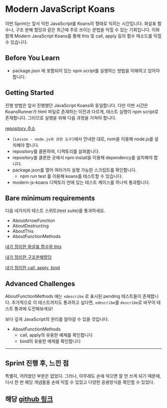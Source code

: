 # Modern JavaScript Koans

이번 Sprint는 앞서 익힌 JavaScript를 Koans의 형태로 익히는 시간입니다. 화살표 함수나, 구조 분해 할당과 같은 최근에 주로 쓰이는 문법을 익힐 수 있는 기회입니다. 이와 함께 Modern JavaScript Koans를 통해 this 및 call, apply 등의 함수 메소드를 익힐 수 있습니다.

## Before You Learn
- package.json 에 포함되어 있는 npm script를 실행하는 방법을 이해하고 있어야 합니다.

## Getting Started
진행 방법은 앞서 진행했던 JavaScript Koans와 동일합니다. 다만 이번 시간은 KoansRunner가 html 파일로 존재하는 이전과 다르게, 테스트 실행이 npm script로 존재합니다. 그러므로 실행을 위해 다음 과정을 거쳐야 합니다.

[repository 주소](https://github.com/codestates/im-sprint-modern-javascript-koans)

- `[Lesson - node.js와 관련 도구]`에서 안내한 대로, nvm을 이용해 node.js를 설치해야 합니다.
- repository를 클론하여, 디렉토리를 살펴봅니다.
- repository를 클론한 곳에서 npm install을 이용해 dependency를 설치해야 합니다.
- package.json를 열어 여러가지 실행 가능한 스크립트를 확인합니다.
  - npm run test 를 이용해 koans를 테스트할 수 있습니다.
- modern-js-koans 디렉토리 안에 있는 테스트 케이스를 하나씩 통과합니다.

## Bare minimum requirements
다음 네가지의 테스트 스위트(test suite)를 통과하세요.

- AboutArrowFunction
- AboutDestructing
- AboutThis
- AboutFunctionMethods

[내가 정리한 화살표 함수와 this](https://velog.io/@gil0127/JS-%ED%99%94%EC%82%B4%ED%91%9C-%ED%95%A8%EC%88%98)

[내가 정리한 구조분해할당](https://velog.io/@gil0127/%EA%B5%AC%EC%A1%B0-%EB%B6%84%ED%95%B4-%ED%95%A0%EB%8B%B9-%EA%B0%9D%EC%B2%B4-%EB%B0%B0%EC%97%B4)

[내가 정리한 call, apply, bind](https://velog.io/@gil0127/call-apply-bind)


## Advanced Challenges
AboutFunctionMethods 에는 `xdescribe` 로 표시된 pending 테스트들이 존재합니다. 추가적으로 이 테스트까지도 통과하고 싶다면, `xdescribe`를 `describe`로 바꾸어 테스트 통과에 도전해보세요!

보다 깊게 JavaScript의 원리를 알아갈 수 있을 것입니다.

- AboutFunctionMethods
  - call, apply의 유용한 예제를 확인합니다
  - bind의 유용한 예제를 확인합니다
  
  
---------


## Sprint 진행 후, 느낀 점

특별히, 어려웠던 부분은 없었다. 그러나, 아무래도 손에 익으면 잘 안 쓰게 되기 때문에, 다시 한 번 해당 개념들을 손에 익힐 수 있었고 다양한 응용방식을 확인할 수 있었다.

## 해당 [github 링크](https://github.com/USCgil0127/sprint-modern-javascript-koans)


